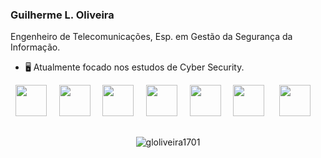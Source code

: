 ### Guilherme L. Oliveira
Engenheiro de Telecomunicações, Esp. em Gestão da Segurança da Informação. 

- 🖥️ Atualmente focado nos estudos de Cyber Security.

<div style="display: inline">
  &nbsp;&nbsp;<img width='50' height='50' src="https://cdn.jsdelivr.net/gh/devicons/devicon/icons/python/python-original.svg" />&nbsp;&nbsp;
  &nbsp;&nbsp;<img width='50' height='50' src="https://cdn.jsdelivr.net/gh/devicons/devicon@latest/icons/javascript/javascript-original.svg" />&nbsp;&nbsp;
  &nbsp;&nbsp;<img width='50' height='50' src="https://cdn.jsdelivr.net/gh/devicons/devicon@latest/icons/html5/html5-original.svg" />&nbsp;&nbsp;
  &nbsp;&nbsp;<img width='50' height='50' src="https://cdn.jsdelivr.net/gh/devicons/devicon@latest/icons/css3/css3-original.svg" />&nbsp;&nbsp;
  &nbsp;&nbsp;<img width='50' height='50' src="https://cdn.jsdelivr.net/gh/devicons/devicon@latest/icons/django/django-plain-wordmark.svg" />&nbsp;&nbsp;
  &nbsp;&nbsp;<img width='50' height='50' src="https://cdn.jsdelivr.net/gh/devicons/devicon@latest/icons/linux/linux-original.svg" />&nbsp;&nbsp;&nbsp;
  &nbsp;&nbsp;<img width='50' height='50' src="https://cdn.jsdelivr.net/gh/devicons/devicon@latest/icons/amazonwebservices/amazonwebservices-original-wordmark.svg" />&nbsp;&nbsp;&nbsp;

 
</div> 

##

<p align="center"> <img src="https://github-readme-stats.vercel.app/api?username=gloliveira1701&show_icons=true&theme=gotham" alt="gloliveira1701" />

